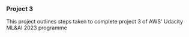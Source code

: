 ### Project 3
This project outlines steps taken to complete project 3 of AWS' Udacity ML&AI 2023 programme
